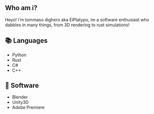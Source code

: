 ## Who am i?

Heyo! i'm tommaso dighero aka ElPlatypo, im a software enthusiast who dabbles in many things, from 3D rendering to rust simulations!

## 📚 Languages
- Python
- Rust
- C#
- C++

## 🔨 Software
- Blender
- Unity3D
- Adobe Premiere


<!--
**ElPlatypo/ElPlatypo** is a ✨ _special_ ✨ repository because its `README.md` (this file) appears on your GitHub profile.

Here are some ideas to get you started:

- 🔭 I’m currently working on ...
- 🌱 I’m currently learning ...
- 👯 I’m looking to collaborate on ...
- 🤔 I’m looking for help with ...
- 💬 Ask me about ...
- 📫 How to reach me: ...
- 😄 Pronouns: ...
- ⚡ Fun fact: ...
-->
